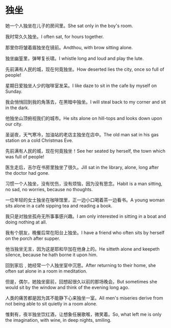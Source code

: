 # 独坐

<p><span class="chinese">她一个人独坐在儿子的房间里。</span><span class="english">She sat only in the boy's room.</span></p>

<p><span class="chinese">我时常久久独坐。</span><span class="english">I often sat, for hours together.</span></p>

<p><span class="chinese">那里你将皱着眉独坐在镜前。</span><span class="english">Andthou, with brow sitting alone.</span></p>

<p><span class="chinese">独坐幽篁里，弹琴复长啸。</span><span class="english">I whistle long and loud and play the lute.</span></p>

<p><span class="chinese">先前满有人民的城，现在何竟独坐。</span><span class="english">How deserted lies the city, once so full of people!</span></p>

<p><span class="chinese">星期日爱独坐人少的咖啡室发呆。</span><span class="english">I like daze to sit in the cafe by myself on Sunday.</span></p>

<p><span class="chinese">我会悄悄回到我的角落去，在黑暗中独坐。</span><span class="english">I will steal back to my corner and sit in the dark.</span></p>

<p><span class="chinese">他独坐山顶俯视我们的城市。</span><span class="english">He sits alone on hill-tops and looks down upon our city.</span></p>

<p><span class="chinese">圣诞夜，天气寒冷，加油站的老店主独坐在店中。</span><span class="english">The old man sat in his gas station on a cold Christmas Eve.</span></p>

<p><span class="chinese">先前满有人民的城，现在何竟独坐！</span><span class="english">See her seated by herself, the town which was full of people!</span></p>

<p><span class="chinese">医生走后，吉尔在书房里独坐了很久。</span><span class="english">Jill sat in the library, alone, long after the doctor had gone.</span></p>

<p><span class="chinese">习惯一个人独坐，没有忧伤，没有烦恼，因为没有思念。</span><span class="english">Habit is a man sitting, no sad, no worries, because no thoughts.</span></p>

<p><span class="chinese">一位年轻的女士独坐在咖啡馆里，正一边小口喝着茶一边看书。</span><span class="english">A young woman sits alone in a café sipping tea and reading a book.</span></p>

<p><span class="chinese">我只是对独坐孤舟无所事事感兴趣。</span><span class="english">I am only interested in sitting in a boat and doing nothing at all.</span></p>

<p><span class="chinese">我有个朋友，晚餐后常在阳台上独坐。</span><span class="english">I have a friend who often sits by herself on the porch after supper.</span></p>

<p><span class="chinese">他当独坐无言，因为这是耶和华加在他身上的。</span><span class="english">He sitteth alone and keepeth silence, because he hath borne it upon him.</span></p>

<p><span class="chinese">回到家后﹐她经常一个人独坐室中沉思。</span><span class="english">After returning to their home, she often sat alone in a room in meditation.</span></p>

<p><span class="chinese">但是，偶尔，她独坐窗前，回想起很久以前的那场晚会。</span><span class="english">But sometimes she would sit by the window and think of the evening long ago.</span></p>

<p><span class="chinese">人类的痛苦都是因为其不能静下心来独坐一室。</span><span class="english">All men's miseries derive from not being able to sit quietly in a room alone.</span></p>

<p><span class="chinese">惟剩有，夜半独坐饮红酒，让想象任展歌喉，微笑着。</span><span class="english">So, what left me is only the imagination, with wine, in deep nights, smiling.</span></p>

